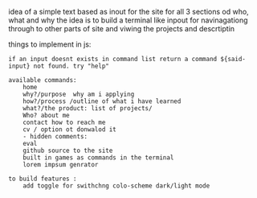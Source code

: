 idea of a simple text based as inout for the site for all 3 sections od who, what and why
the idea is to build a terminal like inpout for navinagationg through to other parts of site and viwing the projects and descrtiptin


things to implement in js:

    if an input doesnt exists in command list return a command ${said-input} not found. try "help"

    available commands: 
        home 
        why?/purpose  why am i applying 
        how?/process /outline of what i have learned 
        what?/the product: list of projects/ 
        Who? about me 
        contact how to reach me     
        cv / option ot donwalod it 
        - hidden comments:
        eval 
        github source to the site
        built in games as commands in the terminal
        lorem impsum genrator

    to build features : 
        add toggle for swithchng colo-scheme dark/light mode






